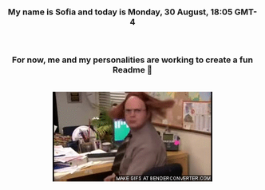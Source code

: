 


<div align="center">
<h3 >My name is Sofia and today is Monday, 30 August, 18:05 GMT-4</h3><br>
<h3 >For now, me and my personalities are working to create a fun Readme 👋
</h3><br>
<img src='img/dwight.gif' alt='working...'/>
</div>
